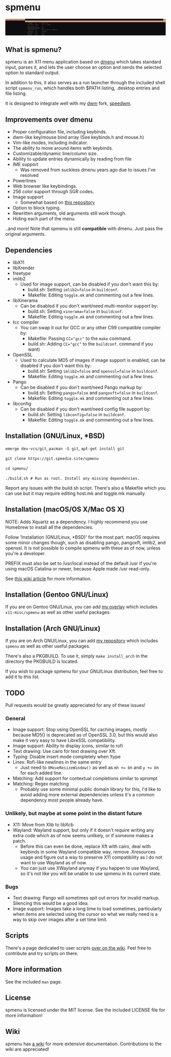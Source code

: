 # spmenu

![image](docs/preview.png)

## What is spmenu?

spmenu is an X11 menu application based on
[dmenu](https://tools.suckless.org/dmenu) which takes standard input, parses
it, and lets the user choose an option and sends the
selected option to standard output.

In addition to this, it also serves as a run launcher through the included
shell script `spmenu_run`, which handles both $PATH listing, .desktop entries
and file listing.

It is designed to integrate well with my [dwm](https://dwm.suckless.org) fork, [speedwm](https://git.speedie.site/speedwm).

## Improvements over dmenu

- Proper configuration file, including keybinds.
- dwm-like key/mouse bind array (See keybinds.h and mouse.h)
- Vim-like modes, including indicator.
- The ability to move around items with keybinds.
- Customizable/dynamic line/column size.
- Ability to update entries dynamically by reading from file
- IME support
  - Was removed from suckless dmenu years ago due to issues I've resolved
- Powerlines
- Web browser like keybindings.
- 256 color support through SGR codes.
- Image support
  - Somewhat based on [this repository](https://github.com/Cloudef/dmenu-pango-imlib)
- Option to block typing.
- Rewritten arguments, old arguments still work though.
- Hiding each part of the menu.

..and more! Note that spmenu is still **compatible** with dmenu.
Just pass the original arguments.

## Dependencies

- libX11
- libXrender
- freetype
- imlib2
  - Used for image support, can be disabled if you don't want this by:
    - build.sh: Setting `imlib2=false` in `buildconf`.
    - Makefile: Editing `toggle.mk` and commenting out a few lines.
- libXinerama
  - Can be disabled if you don't want/need multi-monitor support by:
    - build.sh: Setting `xinerama=false` in `buildconf`.
    - Makefile: Editing `toggle.mk` and commenting out a few lines.
- tcc compiler
  - You can swap it out for GCC or any other C99 compatible compiler by:
    - Makefile: Passing `CC="gcc"` to the `make` command.
    - build.sh: Adding `CC="gcc"` to the `buildconf`.
command if you want)
- OpenSSL
  - Used to calculate MD5 of images if image support is enabled, can be
disabled if you don't want this by:
    - build.sh: Setting `imlib2=false` and `openssl=false` in `buildconf`.
    - Makefile: Editing `toggle.mk` and commenting out a few lines.
- Pango
  - Can be disabled if you don't want/need Pango markup by:
    - build.sh: Setting `pango=false` and `pangoxft=false` in `buildconf`.
    - Makefile: Editing `toggle.mk` and commenting out a few lines.
- libconfig
  - Can be disabled if you don't want/need config file support by:
    - build.sh: Setting `libconfig=false` in `buildconf`.
    - Makefile: Editing `toggle.mk` and commenting out a few lines.

## Installation (GNU/Linux, \*BSD)

`emerge dev-vcs/git`, `pacman -S git`, `apt-get install git`

`git clone https://git.speedie.site/spmenu`

`cd spmenu/`

`./build.sh # Run as root. Install any missing dependencies.`

Report any issues with the build.sh script. There's also a Makefile which
you can use but it may require editing host.mk and toggle.mk manually.

## Installation (macOS/OS X/Mac OS X)

NOTE: Adds Xquartz as a dependency. I highly recommend you use Homebrew
to install all the dependencies.

Follow 'Installation (GNU/Linux, \*BSD)' for the most part. macOS requires
some minor changes though, such as disabling pango, pangoxft, imlib2, and
openssl. It is not possible to compile spmenu with these as of now, unless
you're a developer.

PREFIX must also be set to /usr/local instead of the default /usr
if you're using macOS Catalina or newer, because Apple made /usr read-only.

See [this wiki article](https://spmenu.speedie.site/index.php/Using+spmenu+on+macOS)
for more information.

## Installation (Gentoo GNU/Linux)

If you are on Gentoo GNU/Linux, you can add
[my overlay](https://git.speedie.site/speedie-overlay) which includes
`x11-misc/spmenu` as well as other useful packages.

## Installation (Arch GNU/Linux)

If you are on Arch GNU/Linux, you can add
[my repository](https://git.speedie.site/speedie-repository) which includes
`spmenu` as well as other useful packages.

There's also a PKGBUILD. To use it, simply `make install_arch` in the directory
the PKGBUILD is located.

If you wish to package spmenu for your GNU/Linux distribution, feel free to add
it to this list.

## TODO

Pull requests would be greatly appreciated for any of these issues!

### General

- Image support: Stop using OpenSSL for caching images, mostly because MD5()
is deprecated as of OpenSSL 3.0, but this would also make it very easy to
have LibreSSL compatibility.
- Image support: Ability to display icons, similar to rofi
- Text drawing: Use cairo for text drawing over Xft.
- Typing: Disable insert mode completely when !type
- Lines: Rofi-like newlines in the same entry
  - Just need to `XMoveResizeWindow()` as well as `mh += bh` and `y += bh`
  for each added line.
- Matching: Add support for contextual completions similar to xprompt
- Matching: Regex matching
  - Probably use some minimal public domain library for this, I'd
like to avoid adding more external dependencies unless it's a
common dependency most people already have.

### Unlikely, but maybe at some point in the distant future

- X11: Move from Xlib to libXcb
- Wayland: Wayland support, but only if it doesn't require writing any extra
code which as of now seems unlikely, or if someone makes a patch.
  - Before this can even be done, replace Xft with cairo,
  deal with keybinds in some Wayland compatible way, remove .Xresources
  usage and figure out a way to preserve X11 compatibility as I do
  not want to use Wayland as of now.
  - You can just use XWayland anyway if you happen to use Wayland, so it's not
like you will be unable to use spmenu in its current state.

### Bugs

- Text drawing: Pango will sometimes spit out errors for invalid markup.
Silencing this would be a good idea.
- Image support: Images take a long time to load sometimes, particularly when
items are selected using the cursor so what we really need is a way to
skip over images after a set time limit.

## Scripts

There's a page dedicated to user scripts
[over on the wiki](https://spmenu.speedie.site/index.php/User+scripts). Feel
free to contribute and try scripts on there.

## More information

See the included `man` page.

## License

spmenu is licensed under the MIT license. See the included LICENSE file for
more information!

## Wiki

spmenu has [a wiki](https://spmenu.speedie.site) for more extensive
documentation. Contributions to the wiki are appreciated!
